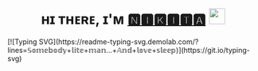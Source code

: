 <h1 align="center">ʜɪ ᴛʜᴇʀᴇ, ɪ'ᴍ <a href="https://www.youtube.com/watch?v=dQw4w9WgXcQ" target="_blank">🅽🅸🅺🅸🆃🅰</a> 
<img src="https://github.com/blackcater/blackcater/raw/main/images/Hi.gif" height="32"/></h1>
[![Typing SVG](https://readme-typing-svg.demolab.com/?lines=𝕊𝕠𝕞𝕖𝕓𝕠𝕕𝕪+𝕝𝕚𝕥𝕖+𝕞𝕒𝕟...+𝔸𝕟𝕕+𝕝𝕠𝕧𝕖+𝕤𝕝𝕖𝕖𝕡)](https://git.io/typing-svg)

<!--
**AceWhale/AceWhale** is a ✨ _special_ ✨ repository because its `README.md` (this file) appears on your GitHub profile.

Here are some ideas to get you started:

- 🔭 I’m currently working on ...
- 🌱 I’m currently learning ...
- 👯 I’m looking to collaborate on ...
- 🤔 I’m looking for help with ...
- 💬 Ask me about ...
- 📫 How to reach me: ...
- 😄 Pronouns: ...
- ⚡ Fun fact: ...
-->
